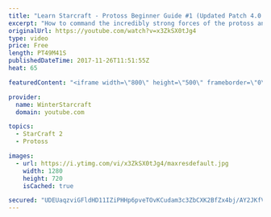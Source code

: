```yaml
---
title: "Learn Starcraft - Protoss Beginner Guide #1 (Updated Patch 4.0 FREE TO PLAY)"
excerpt: "How to command the incredibly strong forces of the protoss and cover weaknesses against the other inferior races. Updated for patch 4.0! This guide is not intended for COMPLETELY new players, but those who have played several games/campaign missions and grasp the very basics."
originalUrl: https://youtube.com/watch?v=x3ZkSX0tJg4
type: video
price: Free
length: PT49M41S
publishedDateTime: 2017-11-26T11:51:55Z
heat: 65

featuredContent: "<iframe width=\"800\" height=\"500\" frameborder=\"0\" src=\"https://www.youtube.com/embed/x3ZkSX0tJg4\" allow=\"accelerometer; autoplay; encrypted-media; gyroscope; picture-in-picture\" allowfullscreen></iframe>"

provider:
  name: WinterStarcraft
  domain: youtube.com

topics:
  - StarCraft 2
  - Protoss

images:
  - url: https://i.ytimg.com/vi/x3ZkSX0tJg4/maxresdefault.jpg
    width: 1280
    height: 720
    isCached: true

secured: "UDEUaqzviGFldHD11IZiPHHp6pveTOvKCudam3c3ZbCXK2BfZx4bj/AY2JKfVQZqngAz37hDMog5LEk8jqpfU8o7iuTN/4+AK/c/92qrwtjS28U0fCLknpT/UAVSmW+744yhbtXH2jH5kKSKiDk7cn7wl+F3pyzC/V9i5dwbAvDMlKJ84QFd4iSaTIoQLehqMd6IV5nUHzZKf5NmgVrHO5w5wwLjwbpoQLU0ltMD6RuW+eRyRw7eZlqm6ihd2lqrJJ7Zt6KJMmSKvq4FxYs8Utpbe63lcj3Ddqo96qnFKIx/H9tlcJ7vr8JuBmL1ROHhg+hAsEmzVfZo3wZCsUn+kqZc8VZTUzeUtLKT27sj/Q4IQh4fC2pm/zwI25mXY88YwTs2QMNUWjqAmWD01snBzmQFW9M9SnqPo5gon7RAkb0UgDsPnIwznNJnlt8D3OVg;slWSv/9KyK5g3rWcWpzlBQ=="
---
```


